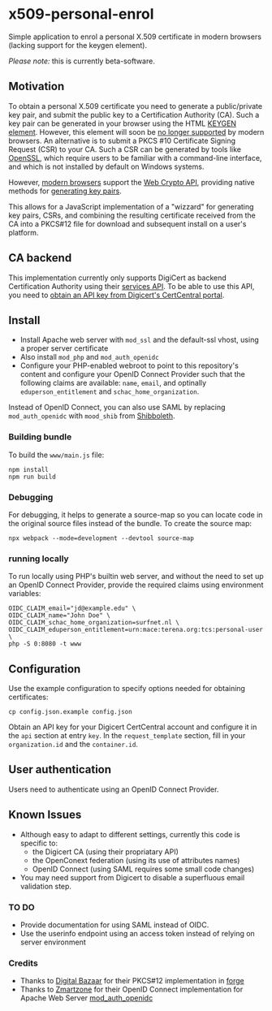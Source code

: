 # x509-personal-enrol

Simple application to enrol a personal X.509 certificate in modern browsers (lacking support for the keygen element).

_Please note:_ this is currently beta-software.

## Motivation

To obtain a personal X.509 certificate you need to generate a public/private key pair, and submit the public key to a Certification Authority (CA).
Such a key pair can be generated in your browser using the HTML [KEYGEN element](https://developer.mozilla.org/en-US/docs/Web/HTML/Element/keygen).
However, this element will soon be [no longer supported](https://lists.w3.org/Archives/Public/public-html/2016Jun/0001.html) by modern browsers.
An alternative is to submit a PKCS #10 Certificate Signing Request (CSR) to your CA.
Such a CSR can be generated by tools like [OpenSSL](openssl.org), which require users to be familiar with a command-line interface,
and which is not installed by default on Windows systems.

However,
[modern browsers](https://developer.mozilla.org/en-US/docs/Web/HTML/Element/keygen#Browser_compatibility)
support the [Web Crypto API](https://developer.mozilla.org/en-US/docs/Web/API/Web_Crypto_API), providing native methods for
[generating key pairs](https://developer.mozilla.org/en-US/docs/Web/API/SubtleCrypto/generateKey).

This allows for a JavaScript implementation of a "wizzard" for generating key pairs, CSRs,
and combining the resulting certificate received from the CA into a PKCS#12 file for download and subsequent install on a user's platform.

## CA backend

This implementation currently only supports DigiCert as backend Certification Authority using their [services API](https://dev.digicert.com/services-api/).
To be able to use this API, you need to [obtain an API key from Digicert's CertCentral portal](https://www.digicert.com/secure/automation/api-keys/).

## Install

- Install Apache web server with `mod_ssl` and the default-ssl vhost, using a proper server certificate
- Also install `mod_php` and `mod_auth_openidc`
- Configure your PHP-enabled webroot to point to this repository's content and configure your OpenID Connect Provider such that the following claims are available:
`name`, `email`, and optinally `eduperson_entitlement` and `schac_home_organization`.

Instead of OpenID Connect, you can also use SAML by replacing `mod_auth_openidc` with `mood_shib` from [Shibboleth](https://wiki.shibboleth.net/confluence/display/CONCEPT/Home).

### Building bundle

To build the `www/main.js` file:

    npm install
    npm run build

### Debugging

For debugging, it helps to generate a source-map so you can locate code in the original source files instead of the bundle.
To create the source map:

    npx webpack --mode=development --devtool source-map 

### running locally

To run locally using PHP's builtin web server, and without the need to set up an OpenID Connect Provider, provide the required claims using environment variables:

    OIDC_CLAIM_email="jd@example.edu" \
    OIDC_CLAIM_name="John Doe" \
    OIDC_CLAIM_schac_home_organization=surfnet.nl \
    OIDC_CLAIM_eduperson_entitlement=urn:mace:terena.org:tcs:personal-user \
    php -S 0:8080 -t www

## Configuration

Use the example configuration to specify options needed for obtaining certificates:

    cp config.json.example config.json

Obtain an API key for your Digicert CertCentral account and configure it in the `api` section at entry `key`.
In the `request_template` section, fill in your `organization.id` and the `container.id`.

## User authentication

Users need to authenticate using an OpenID Connect Provider.

## Known Issues

- Although easy to adapt to different settings, currently this code is specific to:
  - the Digicert CA (using their propriatary API)
  - the OpenConext federation (using its use of attributes names)
  - OpenID Connect (using SAML requires some small code changes)
- You may need support from Digicert to disable a superfluous email validation step.

### TO DO

- Provide documentation for using SAML instead of OIDC.
- Use the userinfo endpoint using an access token instead of relying on server environment

### Credits

- Thanks to [Digital Bazaar](https://digitalbazaar.com) for their PKCS#12 implementation in [forge](https://github.com/digitalbazaar/forge)
- Thanks to [Zmartzone](https://www.zmartzone.eu) for their OpenID Connect implementation for Apache Web Server [mod_auth_openidc](https://github.com/zmartzone/mod_auth_openidc)
